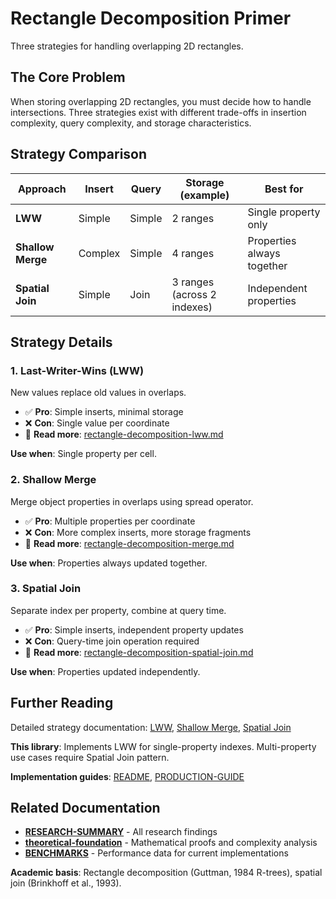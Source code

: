 # Rectangle Decomposition Primer

Three strategies for handling overlapping 2D rectangles.

## The Core Problem

When storing overlapping 2D rectangles, you must decide how to handle intersections. Three strategies exist with different trade-offs in insertion complexity, query complexity, and storage characteristics.

## Strategy Comparison

| Approach          | Insert  | Query  | Storage (example)           | Best for                   |
| ----------------- | ------- | ------ | --------------------------- | -------------------------- |
| **LWW**           | Simple  | Simple | 2 ranges                    | Single property only       |
| **Shallow Merge** | Complex | Simple | 4 ranges                    | Properties always together |
| **Spatial Join**  | Simple  | Join   | 3 ranges (across 2 indexes) | Independent properties     |

## Strategy Details

### 1. Last-Writer-Wins (LWW)

New values replace old values in overlaps.

- ✅ **Pro**: Simple inserts, minimal storage
- ❌ **Con**: Single value per coordinate
- 📖 **Read more**: [rectangle-decomposition-lww.md](./diagrams/rectangle-decomposition-lww.md)

**Use when**: Single property per cell.

### 2. Shallow Merge

Merge object properties in overlaps using spread operator.

- ✅ **Pro**: Multiple properties per coordinate
- ❌ **Con**: More complex inserts, more storage fragments
- 📖 **Read more**: [rectangle-decomposition-merge.md](./diagrams/rectangle-decomposition-merge.md)

**Use when**: Properties always updated together.

### 3. Spatial Join

Separate index per property, combine at query time.

- ✅ **Pro**: Simple inserts, independent property updates
- ❌ **Con**: Query-time join operation required
- 📖 **Read more**: [rectangle-decomposition-spatial-join.md](./diagrams/rectangle-decomposition-spatial-join.md)

**Use when**: Properties updated independently.

## Further Reading

Detailed strategy documentation: [LWW](./diagrams/rectangle-decomposition-lww.md), [Shallow Merge](./diagrams/rectangle-decomposition-merge.md), [Spatial Join](./diagrams/rectangle-decomposition-spatial-join.md)

**This library**: Implements LWW for single-property indexes. Multi-property use cases require Spatial Join pattern.

**Implementation guides**: [README](../README.md), [PRODUCTION-GUIDE](../PRODUCTION-GUIDE.md)

## Related Documentation

- **[RESEARCH-SUMMARY](./core/RESEARCH-SUMMARY.md)** - All research findings
- **[theoretical-foundation](./core/theoretical-foundation.md)** - Mathematical proofs and complexity analysis
- **[BENCHMARKS](../BENCHMARKS.md)** - Performance data for current implementations

**Academic basis**: Rectangle decomposition (Guttman, 1984 R-trees), spatial join (Brinkhoff et al., 1993).
